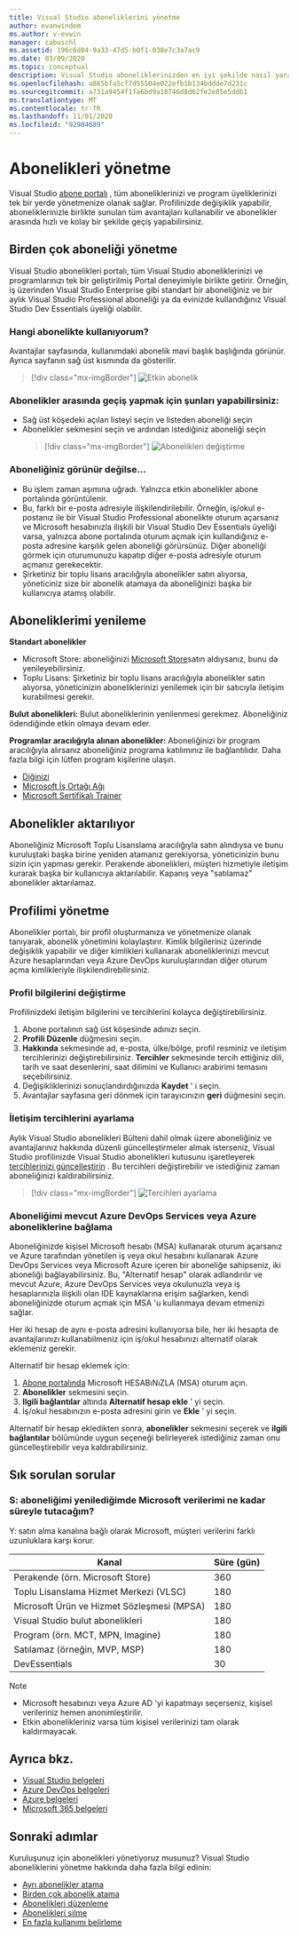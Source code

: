 ```yaml
---
title: Visual Studio aboneliklerini yönetme
author: evanwindom
ms.author: v-evwin
manager: cabuschl
ms.assetid: 196c6d04-9a33-47d5-b0f1-038e7c3a7ac9
ms.date: 03/09/2020
ms.topic: conceptual
description: Visual Studio aboneliklerinizden en iyi şekilde nasıl yararlanalabileceğinizi öğrenin
ms.openlocfilehash: a865bfa5cf7d55504e022efb1b134bddde7d231c
ms.sourcegitcommit: a731a9454f1fa6bd9a18746d8d62fe2e85e5ddb1
ms.translationtype: MT
ms.contentlocale: tr-TR
ms.lasthandoff: 11/01/2020
ms.locfileid: "92904689"
---
```

# <a name="managing-subscriptions"></a>Abonelikleri yönetme

Visual Studio [abone portalı](https://my.visualstudio.com) , tüm aboneliklerinizi ve program üyeliklerinizi tek bir yerde yönetmenize olanak sağlar. Profilinizde değişiklik yapabilir, aboneliklerinizle birlikte sunulan tüm avantajları kullanabilir ve abonelikler arasında hızlı ve kolay bir şekilde geçiş yapabilirsiniz.

## <a name="managing-multiple-subscriptions"></a>Birden çok aboneliği yönetme

Visual Studio abonelikleri portalı, tüm Visual Studio aboneliklerinizi ve programlarınızı tek bir geliştirilmiş Portal deneyimiyle birlikte getirir. Örneğin, iş üzerinden Visual Studio Enterprise gibi standart bir aboneliğiniz ve bir aylık Visual Studio Professional aboneliği ya da evinizde kullandığınız Visual Studio Dev Essentials üyeliği olabilir.

### <a name="which-subscription-am-i-using"></a>Hangi abonelikte kullanıyorum?

Avantajlar sayfasında, kullanımdaki abonelik mavi başlık başlığında görünür. Ayrıca sayfanın sağ üst kısmında da gösterilir.
> [!div class="mx-imgBorder"]
> ![Etkin abonelik](_img/manage-vs-subscriptions/current-subscription-cropped.png "Geçerli aboneliğiniz sayfanın üst kısmında ve abonelikler açılan listesinde görüntülenir.")

### <a name="to-switch-between-subscriptions-you-can"></a>Abonelikler arasında geçiş yapmak için şunları yapabilirsiniz:

- Sağ üst köşedeki açılan listeyi seçin ve listeden aboneliği seçin
- Abonelikler sekmesini seçin ve ardından istediğiniz aboneliği seçin
  > [!div class="mx-imgBorder"]
  > ![Abonelikleri değiştirme](_img/manage-vs-subscriptions/change-subscription-resized.png "Aboneliklerinizin tümü hakkındaki ayrıntılı bilgileri görmek ve bunlar arasında geçiş yapmak için abonelikler sekmesini seçin.")

### <a name="if-your-subscription-is-not-visible"></a>Aboneliğiniz görünür değilse...

- Bu işlem zaman aşımına uğradı. Yalnızca etkin abonelikler abone portalında görüntülenir.
- Bu, farklı bir e-posta adresiyle ilişkilendirilebilir. Örneğin, iş/okul e-postanız ile bir Visual Studio Professional abonelikte oturum açarsanız ve Microsoft hesabınızla ilişkili bir Visual Studio Dev Essentials üyeliği varsa, yalnızca abone portalında oturum açmak için kullandığınız e-posta adresine karşılık gelen aboneliği görürsünüz. Diğer aboneliği görmek için oturumunuzu kapatıp diğer e-posta adresiyle oturum açmanız gerekecektir.
- Şirketiniz bir toplu lisans aracılığıyla abonelikler satın alıyorsa, yöneticiniz size bir abonelik atamaya da aboneliğinizi başka bir kullanıcıya atamış olabilir.

## <a name="renewing-my-subscriptions"></a>Aboneliklerimi yenileme

**Standart abonelikler**
- Microsoft Store: aboneliğinizi [Microsoft Store](https://www.microsoft.com/store)satın aldıysanız, bunu da yenileyebilirsiniz.
- Toplu Lisans: Şirketiniz bir toplu lisans aracılığıyla abonelikler satın alıyorsa, yöneticinizin aboneliklerinizi yenilemek için bir satıcıyla iletişim kurabilmesi gerekir.

**Bulut abonelikleri:**  Bulut aboneliklerinin yenilenmesi gerekmez. Aboneliğiniz ödendiğinde etkin olmaya devam eder.

**Programlar aracılığıyla alınan abonelikler:**  Aboneliğinizi bir program aracılığıyla alırsanız aboneliğiniz programa katılımınız ile bağlantılıdır. Daha fazla bilgi için lütfen program kişilerine ulaşın.

- [Diğinizi](https://imagine.microsoft.com/about)
- [Microsoft İş Ortağı Ağı](https://partner.microsoft.com)
- [Microsoft Sertifikalı Trainer](https://www.microsoft.com/learning/mct-certification.aspx)

## <a name="transferring-subscriptions"></a>Abonelikler aktarılıyor

Aboneliğiniz Microsoft Toplu Lisanslama aracılığıyla satın alındıysa ve bunu kuruluştaki başka birine yeniden atamanız gerekiyorsa, yöneticinizin bunu sizin için yapması gerekir.
Perakende abonelikleri, müşteri hizmetiyle iletişim kurarak başka bir kullanıcıya aktarılabilir. Kapanış veya "satılamaz" abonelikler aktarılamaz.

## <a name="managing-my-profile"></a>Profilimi yönetme

Abonelikler portalı, bir profil oluşturmanıza ve yönetmenize olanak tanıyarak, abonelik yönetimini kolaylaştırır. Kimlik bilgileriniz üzerinde değişiklik yapabilir ve diğer kimlikleri kullanarak aboneliklerinizi mevcut Azure hesaplarından veya Azure DevOps kuruluşlarından diğer oturum açma kimlikleriyle ilişkilendirebilirsiniz.

### <a name="changing-profile-information"></a>Profil bilgilerini değiştirme

Profilinizdeki iletişim bilgilerini ve tercihlerini kolayca değiştirebilirsiniz.

1. Abone portalının sağ üst köşesinde adınızı seçin.
2. **Profili Düzenle** düğmesini seçin.
3. **Hakkında** sekmesinde ad, e-posta, ülke/bölge, profil resminiz ve iletişim tercihlerinizi değiştirebilirsiniz. **Tercihler** sekmesinde tercih ettiğiniz dili, tarih ve saat desenlerini, saat dilimini ve Kullanıcı arabirimi temasını seçebilirsiniz.
4. Değişikliklerinizi sonuçlandırdığınızda **Kaydet** ' i seçin.
5. Avantajlar sayfasına geri dönmek için tarayıcınızın **geri** düğmesini seçin.

### <a name="setting-communications-preferences"></a>İletişim tercihlerini ayarlama
Aylık Visual Studio abonelikleri Bülteni dahil olmak üzere aboneliğiniz ve avantajlarınız hakkında düzenli güncelleştirmeler almak isterseniz, Visual Studio profilinizde Visual Studio abonelikleri kutusunu işaretleyerek [tercihlerinizi güncelleştirin](https://app.vsaex.visualstudio.com/me?workflowID=devprogram&tab=edit) . Bu tercihleri değiştirebilir ve istediğiniz zaman aboneliğinizi kaldırabilirsiniz. 

   > [!div class="mx-imgBorder"]
   > ![Tercihleri ayarlama](_img/manage-vs-subscriptions/change-prefs.png "Güncelleştirmeleri almak için Visual Studio abonelikleri program e-postaları onay kutusunu seçin.")
   
### <a name="linking-my-subscription-to-existing-azure-devops-services-or-azure-subscriptions"></a>Aboneliğimi mevcut Azure DevOps Services veya Azure aboneliklerine bağlama
Aboneliğinizde kişisel Microsoft hesabı (MSA) kullanarak oturum açarsanız ve Azure tarafından yönetilen iş veya okul hesabını kullanarak Azure DevOps Services veya Microsoft Azure içeren bir aboneliğe sahipseniz, iki aboneliği bağlayabilirsiniz. Bu, "Alternatif hesap" olarak adlandırılır ve mevcut Azure, Azure DevOps Services veya okulunuzla veya iş hesaplarınızla ilişkili olan IDE kaynaklarına erişim sağlarken, kendi aboneliğinizde oturum açmak için MSA 'u kullanmaya devam etmenizi sağlar.

Her iki hesap de aynı e-posta adresini kullanıyorsa bile, her iki hesapta de avantajlarınızı kullanabilmeniz için iş/okul hesabınızı alternatif olarak eklemeniz gerekir.

Alternatif bir hesap eklemek için:

1. [Abone portalında](https://my.visualstudio.com?wt.mc_id=o~msft~docs) Microsoft HESABıNıZLA (MSA) oturum açın.
2. **Abonelikler** sekmesini seçin.
3. **Ilgili bağlantılar** altında **Alternatif hesap ekle** ' yi seçin.
4. İş/okul hesabınızın e-posta adresini girin ve **Ekle** ' yi seçin.

Alternatif bir hesap ekledikten sonra, **abonelikler** sekmesini seçerek ve **ilgili bağlantılar** bölümünde uygun seçeneği belirleyerek istediğiniz zaman onu güncelleştirebilir veya kaldırabilirsiniz.

## <a name="frequently-asked-questions"></a>Sık sorulan sorular

### <a name="q-if-i-do-not-renew-my-subscription-how-long-will-microsoft-keep-my-data"></a>S: aboneliğimi yenilediğimde Microsoft verilerimi ne kadar süreyle tutacağım?
Y: satın alma kanalına bağlı olarak Microsoft, müşteri verilerini farklı uzunluklara karşı korur.

| Kanal                                                | Süre (gün) |
|--------------------------------------------------------|-----------------|
|    Perakende (örn. Microsoft Store)               |    360          |
|    Toplu Lisanslama Hizmet Merkezi (VLSC)              |    180          |
|    Microsoft Ürün ve Hizmet Sözleşmesi (MPSA)    |    180          |
|    Visual Studio bulut abonelikleri                   |    180          |
|    Program (örn. MCT, MPN, Imagine)          |    180          |
|    Satılamaz (örneğin, MVP, MSP)                      |    180          |
|    DevEssentials                                       |    30           |

> [!NOTE]
> - Microsoft hesabınızı veya Azure AD 'yi kapatmayı seçerseniz, kişisel verileriniz hemen anonimleştirilir.
> - Etkin abonelikleriniz varsa tüm kişisel verilerinizi tam olarak kaldırmayacak.

## <a name="see-also"></a>Ayrıca bkz.
- [Visual Studio belgeleri](/visualstudio/)
- [Azure DevOps belgeleri](/azure/devops/)
- [Azure belgeleri](/azure/)
- [Microsoft 365 belgeleri](/microsoft-365/)

## <a name="next-steps"></a>Sonraki adımlar
Kuruluşunuz için abonelikleri yönetiyoruz musunuz?  Visual Studio aboneliklerini yönetme hakkında daha fazla bilgi edinin:
- [Ayrı abonelikler atama](assign-license.md)
- [Birden çok abonelik atama](assign-license-bulk.md)
- [Abonelikleri düzenleme](edit-license.md)
- [Abonelikleri silme](delete-license.md)
- [En fazla kullanımı belirleme](maximum-usage.md)